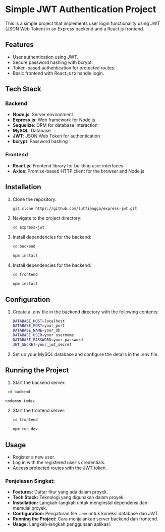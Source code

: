 # Simple JWT Authentication Project

This is a simple project that implements user login functionality using JWT (JSON Web Token) in an Express backend and a React.js frontend.

## Features

- User authentication using JWT.
- Secure password hashing with bcrypt.
- Token-based authentication for protected routes.
- Basic frontend with React.js to handle login.

## Tech Stack

### Backend
- **Node.js**: Server environment
- **Express.js**: Web framework for Node.js
- **Sequelize**: ORM for database interaction
- **MySQL**: Database
- **JWT**: JSON Web Token for authentication
- **bcrypt**: Password hashing

### Frontend
- **React.js**: Frontend library for building user interfaces
- **Axios**: Promise-based HTTP client for the browser and Node.js

## Installation

1. Clone the repository:
   ```bash
   git clone https://github.com/lutfiangga/express-jwt.git
   ```
2. Navigate to the project directory:
   ```bash
   cd express-jwt
   ```
   
3. Install dependencies for the backend:
   ```bash
   cd backend
   ```
   ```bash
   npm install
   ```
4. Install dependencies for the backend:
   ```bash
   cd frontend
   ```
   ```bash
   npm install
   ```

## Configuration

1. Create a .env file in the backend directory with the following contents:
   ```bash
   DATABASE_HOST=localhost
   DATABASE_PORT=your_port
   DATABASE_NAME=your_db
   DATABASE_USER=your_username
   DATABASE_PASSWORD=your_password
   JWT_SECRET=your_jwt_secret
   ```
2. Set up your MySQL database and configure the details in the .env file.

## Running the Project

1. Start the backend server:
  ```bash
   cd backend
   ```
   ```bash
   nodemon index
   ```
2. Start the frontend server:
   ```bash
   cd frontend
   ```
   ```bash
   npm run dev
   ```

## Usage
- Register a new user.
- Log in with the registered user's credentials.
- Access protected routes with the JWT token.

### Penjelasan Singkat:

- **Features:** Daftar fitur yang ada dalam proyek.
- **Tech Stack:** Teknologi yang digunakan dalam proyek.
- **Installation:** Langkah-langkah untuk menginstal dependensi dan memulai proyek.
- **Configuration:** Pengaturan file `.env` untuk koneksi database dan JWT.
- **Running the Project:** Cara menjalankan server backend dan frontend.
- **Usage:** Langkah-langkah penggunaan aplikasi.
